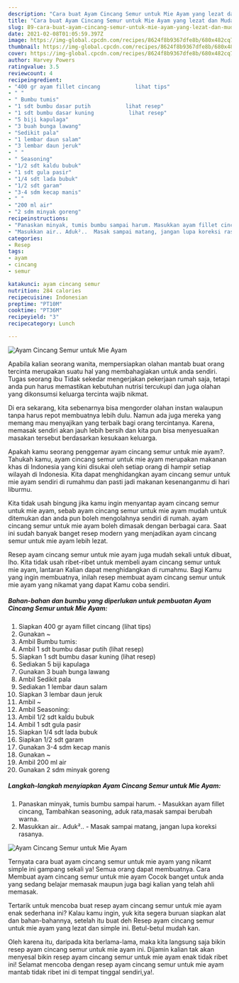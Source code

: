 ```yaml
---
description: "Cara buat Ayam Cincang Semur untuk Mie Ayam yang lezat dan Mudah Dibuat"
title: "Cara buat Ayam Cincang Semur untuk Mie Ayam yang lezat dan Mudah Dibuat"
slug: 89-cara-buat-ayam-cincang-semur-untuk-mie-ayam-yang-lezat-dan-mudah-dibuat
date: 2021-02-08T01:05:59.397Z
image: https://img-global.cpcdn.com/recipes/8624f8b9367dfe8b/680x482cq70/ayam-cincang-semur-untuk-mie-ayam-foto-resep-utama.jpg
thumbnail: https://img-global.cpcdn.com/recipes/8624f8b9367dfe8b/680x482cq70/ayam-cincang-semur-untuk-mie-ayam-foto-resep-utama.jpg
cover: https://img-global.cpcdn.com/recipes/8624f8b9367dfe8b/680x482cq70/ayam-cincang-semur-untuk-mie-ayam-foto-resep-utama.jpg
author: Harvey Powers
ratingvalue: 3.5
reviewcount: 4
recipeingredient:
- "400 gr ayam fillet cincang           lihat tips"
- " "
- " Bumbu tumis"
- "1 sdt bumbu dasar putih           lihat resep"
- "1 sdt bumbu dasar kuning           lihat resep"
- "5 biji kapulaga"
- "3 buah bunga lawang"
- "Sedikit pala"
- "1 lembar daun salam"
- "3 lembar daun jeruk"
- " "
- " Seasoning"
- "1/2 sdt kaldu bubuk"
- "1 sdt gula pasir"
- "1/4 sdt lada bubuk"
- "1/2 sdt garam"
- "3-4 sdm kecap manis"
- " "
- "200 ml air"
- "2 sdm minyak goreng"
recipeinstructions:
- "Panaskan minyak, tumis bumbu sampai harum. Masukkan ayam fillet cincang, Tambahkan seasoning, aduk rata,masak sampai berubah warna."
- "Masukkan air.. Aduk²..  Masak sampai matang, jangan lupa koreksi rasanya."
categories:
- Resep
tags:
- ayam
- cincang
- semur

katakunci: ayam cincang semur 
nutrition: 284 calories
recipecuisine: Indonesian
preptime: "PT10M"
cooktime: "PT36M"
recipeyield: "3"
recipecategory: Lunch

---
```



![Ayam Cincang Semur untuk Mie Ayam](https://img-global.cpcdn.com/recipes/8624f8b9367dfe8b/680x482cq70/ayam-cincang-semur-untuk-mie-ayam-foto-resep-utama.jpg)

Apabila kalian seorang wanita, mempersiapkan olahan mantab buat orang tercinta merupakan suatu hal yang membahagiakan untuk anda sendiri. Tugas seorang ibu Tidak sekedar mengerjakan pekerjaan rumah saja, tetapi anda pun harus memastikan kebutuhan nutrisi tercukupi dan juga olahan yang dikonsumsi keluarga tercinta wajib nikmat.

Di era  sekarang, kita sebenarnya bisa mengorder olahan instan walaupun tanpa harus repot membuatnya lebih dulu. Namun ada juga mereka yang memang mau menyajikan yang terbaik bagi orang tercintanya. Karena, memasak sendiri akan jauh lebih bersih dan kita pun bisa menyesuaikan masakan tersebut berdasarkan kesukaan keluarga. 



Apakah kamu seorang penggemar ayam cincang semur untuk mie ayam?. Tahukah kamu, ayam cincang semur untuk mie ayam merupakan makanan khas di Indonesia yang kini disukai oleh setiap orang di hampir setiap wilayah di Indonesia. Kita dapat menghidangkan ayam cincang semur untuk mie ayam sendiri di rumahmu dan pasti jadi makanan kesenanganmu di hari liburmu.

Kita tidak usah bingung jika kamu ingin menyantap ayam cincang semur untuk mie ayam, sebab ayam cincang semur untuk mie ayam mudah untuk ditemukan dan anda pun boleh mengolahnya sendiri di rumah. ayam cincang semur untuk mie ayam boleh dimasak dengan berbagai cara. Saat ini sudah banyak banget resep modern yang menjadikan ayam cincang semur untuk mie ayam lebih lezat.

Resep ayam cincang semur untuk mie ayam juga mudah sekali untuk dibuat, lho. Kita tidak usah ribet-ribet untuk membeli ayam cincang semur untuk mie ayam, lantaran Kalian dapat menghidangkan di rumahmu. Bagi Kamu yang ingin membuatnya, inilah resep membuat ayam cincang semur untuk mie ayam yang nikamat yang dapat Kamu coba sendiri.

<!--inarticleads1-->

##### Bahan-bahan dan bumbu yang diperlukan untuk pembuatan Ayam Cincang Semur untuk Mie Ayam:

1. Siapkan 400 gr ayam fillet cincang           (lihat tips)
1. Gunakan  ~
1. Ambil  Bumbu tumis:
1. Ambil 1 sdt bumbu dasar putih           (lihat resep)
1. Siapkan 1 sdt bumbu dasar kuning           (lihat resep)
1. Sediakan 5 biji kapulaga
1. Gunakan 3 buah bunga lawang
1. Ambil Sedikit pala
1. Sediakan 1 lembar daun salam
1. Siapkan 3 lembar daun jeruk
1. Ambil  ~
1. Ambil  Seasoning:
1. Ambil 1/2 sdt kaldu bubuk
1. Ambil 1 sdt gula pasir
1. Siapkan 1/4 sdt lada bubuk
1. Siapkan 1/2 sdt garam
1. Gunakan 3-4 sdm kecap manis
1. Gunakan  ~
1. Ambil 200 ml air
1. Gunakan 2 sdm minyak goreng




<!--inarticleads2-->

##### Langkah-langkah menyiapkan Ayam Cincang Semur untuk Mie Ayam:

1. Panaskan minyak, tumis bumbu sampai harum. - Masukkan ayam fillet cincang, Tambahkan seasoning, aduk rata,masak sampai berubah warna.
1. Masukkan air.. Aduk²..  - Masak sampai matang, jangan lupa koreksi rasanya.
<img src="//assets-global.cpcdn.com/assets/icons/button_play-2c75c40dde080a61004c1f40b05d8f140eaff45d7e9e6481dc71c63d2e7c4909.png" alt="Ayam Cincang Semur untuk Mie Ayam">



Ternyata cara buat ayam cincang semur untuk mie ayam yang nikamt simple ini gampang sekali ya! Semua orang dapat membuatnya. Cara Membuat ayam cincang semur untuk mie ayam Cocok banget untuk anda yang sedang belajar memasak maupun juga bagi kalian yang telah ahli memasak.

Tertarik untuk mencoba buat resep ayam cincang semur untuk mie ayam enak sederhana ini? Kalau kamu ingin, yuk kita segera buruan siapkan alat dan bahan-bahannya, setelah itu buat deh Resep ayam cincang semur untuk mie ayam yang lezat dan simple ini. Betul-betul mudah kan. 

Oleh karena itu, daripada kita berlama-lama, maka kita langsung saja bikin resep ayam cincang semur untuk mie ayam ini. Dijamin kalian tak akan menyesal bikin resep ayam cincang semur untuk mie ayam enak tidak ribet ini! Selamat mencoba dengan resep ayam cincang semur untuk mie ayam mantab tidak ribet ini di tempat tinggal sendiri,ya!.

